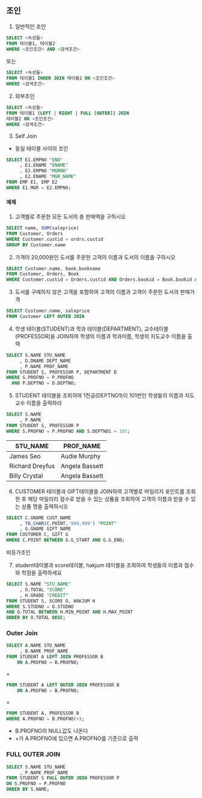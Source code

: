 ## 조인
1. 일반적인 조인
```sql
SELECT <속성들>
FROM 테이블1, 테이블2
WHERE <조인조건> AND <검색조건>
```
또는
```sql
SELECT <속성들>
FROM 테이블1 INNER JOIN 테이블2 ON <조인조건>
WHERE <검색조건>
```
2. 외부조인
```sql
SELECT <속성들>
FROM 테이블1 {LEFT | RIGHT | FULL [OUTER]} JOIN
테이블2 ON <조인조건>
WHERE <검색조건>
```

3. Self Join
- 동일 테이블 사이의 조인
```sql
SELECT E1.EMPNO "ENO"
     , E1.ENAME "ENAME"
     , E2.EMPNO "MGRNO"
     , E2.ENAME "MGR_NAME"
FROM EMP E1, EMP E2
WHERE E1.MGR = E2.EMPNO;
```
#### 예제

1. 고객별로 주문한 모든 도서의 총 판매액을 구하시오
```sql
SELECT name, SUM(saleprice)
FROM Customer, Orders
WHERE Customer.custid = ordrs.custid
GROUP BY Customer.name
```
2. 가격이 20,000원인 도서를 주문한 고객의 이름과 도서의 이름을 구하시오
```sql
SELECT Customer.name, book.bookname
FROM Customer, Orders, Book
WHERE Customer.custid = Orders.custid AND Orders.bookid = Book.bookid AND Book.price = 20000
```
3. 도서를 구매하지 않은 고객을 포함하여 고객의 이름과 고객이 주문한 도서의 판매가격
```sql
SELECT Customer.name, saleprice
FROM Customer LEFT OUTER JOIN
```
4. 학생 테이블(STUDENT)과 학과 테이블(DEPARTMENT), 교수테이블(PROFESSOR)을 JOIN하여 학생의 이름과 학과이름, 학생의 지도교수 이름을 출력
```sql
SELECT S.NAME STU_NAME
     , D.DNAME DEPT_NAME
     , P.NAME PROF_NAME
FROM STUDENT S, PROFESSOR P, DEPARTMENT D
WHERE S.PROFNO = P.PROFNO
  AND P.DEPTNO = D.DEPTNO;
```
5. STUDENT 테이블을 조회하여 1전공(DEPTNO1)이 101번인 학생들의 이름과 지도교수 이름을 출력하라
```sql
SELECT S.NAME
     , P.NAME
FROM STUDENT S, PROFESSOR P
WHERE S.PROFNO = P.PROFNO AND S.DEPTNO1 = 101;
```
STU_NAME | PROF_NAME
--|--
James Seo	|Audie Murphy
Richard Dreyfus	|Angela Bassett
Billy Crystal	|Angela Bassett

6. CUSTOMER 테이블과 GIFT테이블을 JOIN하여 고객별로 마일리지 포인트를 조회한 후 해당 마일리리 점수로 받을 수 있는 상품을 조회하여 고객의 이름과 받을 수 있는 상품 명을 출력하시오
```sql
SELECT C.GNAME CUST_NAME
     , TO_CHAR(C.POINT,'999,999') "POINT"
     , G.GNAME GIFT_NAME
FROM CUSTOMER C, GIFT G
WHERE C.POINT BETWEEN G.G_START AND G.G_END;
```
비등가조인

7. student테이블과 score테이블, hakjum 테이블을 조회하여 학생들의 이름과 점수와 학점을 출력하세요
```sql
SELECT S.NAME "STU_NAME"
     , O.TOTAL "SCORE"
     , H.GRADE "CREDIT"
FROM STUDENT S, SCORE O, HAKJUM H
WHERE S.STUDNO = O.STUDNO
AND O.TOTAL BETWEEN H.MIN_POINT AND H.MAX_POINT
ORDER BY O.TOTAL DESC;
```
### Outer Join
```sql
SELECT A.NAME STU_NAME
     , B.NAME PROF_NAME
FROM STUDENT A LEFT JOIN PROFESSOR B
    ON A.PROFNO = B.PROFNO;
```
=
```sql
FROM STUDENT A LEFT OUTER JOIN PROFESSOR B
    ON A.PROFNO = B.PROFNO;
```
=
```sql
FROM STUDENT A, PROFESSOR B
WHERE A.PROFNO = B.PROFNO(+);
```
- B.PROFNO의 NULL값도 나온다
- +가 A.PROFNO에 있으면 A.PROFNO를 기준으로 출력

### FULL OUTER JOIN
```sql
SELECT S.NAME STU_NAME
     , P.NAME PROF_NAME
FROM STUDENT S FULL OUTER JOIN PROFESSOR P
ON S.PROFNO = P.PROFNO
ORDER BY S.NAME;
```
